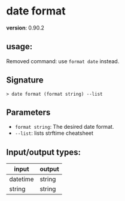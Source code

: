 # date format

**version**: 0.90.2

## **usage**:

Removed command: use `format date` instead.

## Signature

`> date format (format string) --list`

## Parameters

- `format string`: The desired date format.
- `--list`: lists strftime cheatsheet

## Input/output types:

| input    | output |
| -------- | ------ |
| datetime | string |
| string   | string |
